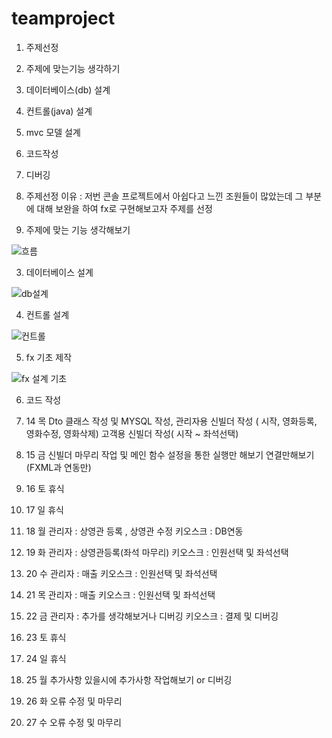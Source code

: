 # teamproject

1. 주제선정
2. 주제에 맞는기능 생각하기
3. 데이터베이스(db) 설계
4. 컨트롤(java) 설계
5. mvc 모델 설계
6. 코드작성
7. 디버깅


1. 주제선정 
이유 : 저번 콘솔 프로젝트에서 아쉽다고 느낀 조원들이 많았는데 그 부분에 대해 보완을 하여 fx로 구현해보고자 주제를 선정

2. 주제에 맞는 기능 생각해보기

![흐름](https://user-images.githubusercontent.com/100548259/163805187-eea74672-4665-462d-ae0d-937634e8b15e.PNG)

3. 데이터베이스 설계

![db설계](https://user-images.githubusercontent.com/100548259/163805264-1b064871-20f3-4a6f-8552-0fbda9b6cd5a.PNG)

4. 컨트롤 설계

![컨트롤](https://user-images.githubusercontent.com/100548259/163805424-65ed3a59-bdb3-40b7-917a-dbb8ae1381f7.PNG)

5. fx 기초 제작

![fx 설계 기초](https://user-images.githubusercontent.com/100548259/163805529-4673ef03-c8c9-4ed9-9634-6eeb47a376c3.PNG)

6. 코드 작성
4. 14 목
Dto 클래스 작성 및 MYSQL 작성, 관리자용 신빌더 작성 ( 시작, 영화등록, 영화수정, 영화삭제)
고객용 신빌더 작성( 시작 ~ 좌석선택)

4. 15 금
신빌더 마무리 작업 및 메인 함수 설정을 통한 실행만 해보기
연결만해보기(FXML과 연동만)

4. 16 토 휴식
4. 17 일 휴식

4. 18 월  관리자 : 상영관 등록 , 상영관 수정
	키오스크 : DB연동
4. 19 화
	관리자 : 상영관등록(좌석 마무리)
	키오스크 : 인원선택 및 좌석선택
4. 20 수
	관리자 : 매출
	키오스크 : 인원선택 및 좌석선택
4. 21 목
	관리자 : 매출
	키오스크 : 인원선택 및 좌석선택

4. 22 금 	관리자 : 추가를 생각해보거나 디버깅
	키오스크 : 결제 및 디버깅

4. 23 토 휴식
4. 24 일 휴식

4. 25 월 추가사항 있을시에 추가사항 작업해보기 or 디버깅
4. 26 화 오류 수정 및 마무리
4. 27 수 오류 수정 및 마무리


